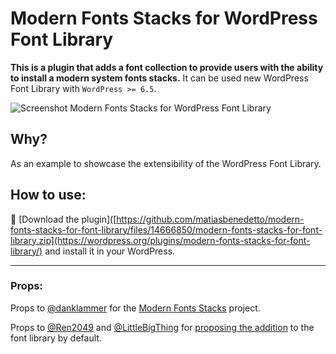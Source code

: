 # Modern Fonts Stacks for WordPress Font Library

**This is a plugin that adds a font collection to provide users with the ability to install a modern system fonts stacks.**
It can be used new WordPress Font Library with `WordPress >= 6.5`.

![Screenshot Modern Fonts Stacks for WordPress Font Library](https://github.com/matiasbenedetto/modern-fonts-stacks-for-font-library/assets/1310626/a1af8f98-fcc4-4916-bdee-fa7990da1867)



## Why?
As an example to showcase the extensibility of the WordPress Font Library.

## How to use:
📁 [Download the plugin]([https://github.com/matiasbenedetto/modern-fonts-stacks-for-font-library/files/14666850/modern-fonts-stacks-for-font-library.zip](https://wordpress.org/plugins/modern-fonts-stacks-for-font-library/) and install it in your WordPress.

---

### Props:
Props to [@danklammer](https://github.com/danklammer) for the [Modern Fonts Stacks](https://modernfontstacks.com/) project.

Props to [@Ren2049](https://github.com/Ren2049) and [@LittleBigThing](https://github.com/LittleBigThing) for [proposing the addition](https://github.com/WordPress/gutenberg/issues/54186) to the font library by default.
